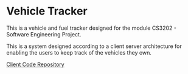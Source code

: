 Vehicle Tracker
===============

This is a vehicle and fuel tracker designed for the module CS3202 - Software Engineering Project.

This is a system designed according to a client server architecture for enabling the users to keep track of the vehicles they own.

<a href="https://github.com/nadundesilva/VehicleTrackerClient" download>Client Code Repository</a>